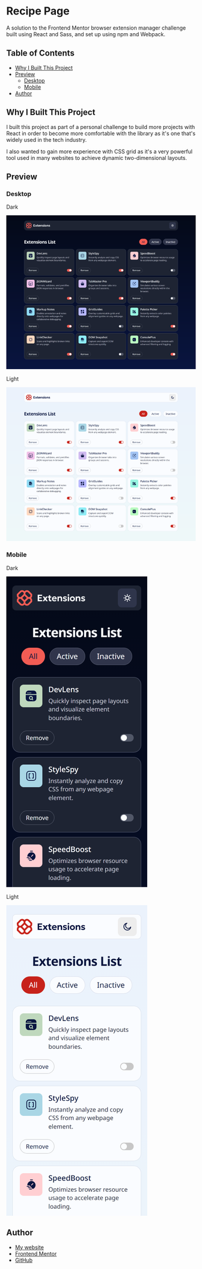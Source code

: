 # Recipe Page

A solution to the Frontend Mentor browser extension manager challenge built using React and Sass, and set up using npm and Webpack.

## Table of Contents

- [Why I Built This Project](#why-i-built-this-project)
- [Preview](#preview)
  - [Desktop](#desktop)
  - [Mobile](#mobile)
- [Author](#author)

## Why I Built This Project

I built this project as part of a personal challenge to build more projects with React in order to become more comfortable with the library as it's one that's widely used in the tech industry.

I also wanted to gain more experience with CSS grid as it's a very powerful tool used in many websites to achieve dynamic two-dimensional layouts.

## Preview

### Desktop

Dark

![Preview](./readme-images/desktop-preview-dark.png)

Light

![Preview](./readme-images/desktop-preview-light.png)

### Mobile

Dark

![Preview](./readme-images/mobile-preview-dark.png)

Light

![Preview](./readme-images/mobile-preview-light.png)

## Author

- [My website](https://venusy.github.io/portfolio/)
- [Frontend Mentor](https://www.frontendmentor.io/profile/VenusY)
- [GitHub](https://github.com/VenusY)